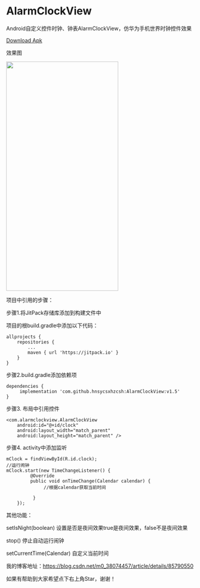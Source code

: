 # AlarmClockView
Android自定义控件时钟、钟表AlarmClockView，仿华为手机世界时钟控件效果

<a href="https://github.com/hnsycsxhzcsh/AlarmClockView/blob/master/myres/alarmclock.apk">Download Apk</a>

效果图

<img src="https://github.com/hnsycsxhzcsh/AlarmClockView/blob/master/myres/alarmclock.gif" width="300" height="612">

项目中引用的步骤：

步骤1.将JitPack存储库添加到构建文件中

项目的根build.gradle中添加以下代码：

 	allprojects {
		repositories {
			...
			maven { url 'https://jitpack.io' }
		}
	}

步骤2.build.gradle添加依赖项


	dependencies {
         implementation 'com.github.hnsycsxhzcsh:AlarmClockView:v1.5'
	}

步骤3. 布局中引用控件

	<com.alarmclockview.AlarmClockView
        android:id="@+id/clock"
        android:layout_width="match_parent"
        android:layout_height="match_parent" />

步骤4. activity中添加监听

    mClock = findViewById(R.id.clock);
    //运行闹钟
    mClock.start(new TimeChangeListener() {
             @Override
             public void onTimeChange(Calendar calendar) {
                  //根据calendar获取当前时间

              }
        });

其他功能：

setIsNight(boolean)  设置是否是夜间效果true是夜间效果，false不是夜间效果

stop()  停止自动运行闹钟

setCurrentTime(Calendar)  自定义当前时间

我的博客地址：https://blog.csdn.net/m0_38074457/article/details/85790550
        
如果有帮助到大家希望点下右上角Star，谢谢！


